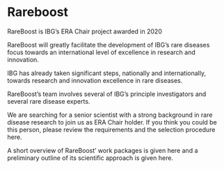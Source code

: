 # Rareboost
RareBoost is IBG’s ERA Chair project awarded in 2020

RareBoost will greatly facilitate the development of IBG’s rare diseases focus towards an international level of excellence in research and innovation.

IBG has already taken significant steps, nationally and internationally, towards research and innovation excellence in rare diseases.

RareBoost’s team involves several of IBG’s principle investigators and several rare disease experts. 

We are searching for a senior scientist with a strong background in rare disease research to join us as ERA Chair holder. If you think you could be this person, please review the requirements and the selection procedure here.

A short overview of RareBoost’ work packages is given here and a preliminary outline of its scientific approach is given here.
